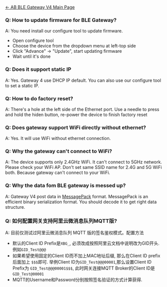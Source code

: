 [← AB BLE Gateway V4 Main Page](AB_BLE_Gateway_V4.md)

### Q: How to update firmware for BLE Gateway?

A: You need install our configure tool to update firmware.

* Open configure tool
* Choose the device from the dropdown menu at left-top side
* Click "Advance" -> "Update", start updating firmware
* Wait until it's done

### Q: Does it support static IP

A: Yes. Gateway 4 use DHCP IP default. You can also use our configure
tool to set a static IP.

### Q: How to do factory reset?

A: There's a hole at the left side of the Ethernet port. Use a needle to press and hold the hiden button, re-power the device to finish factory reset

### Q: Does gateway support WiFi directly without ethernet?

A: Yes. It will use WiFi without ethernet connection.

### Q: Why the gateway can't connect to WiFi?

A: The device supports only 2.4GHz WiFi. It can't connect to 5GHz network. Please check your WiFi AP. Don't set same SSID name for 2.4G and 5G WiFi both. Because gateway can't connect to your WiFi.

### Q: Why the data fom BLE gateway is messed up?

A: Gateway V4 post data in [MessagePack](https://msgpack.org/) format. MessagePack is an efficient binary serialization format. You should decode it to get right data structure.

### Q: 如何配置网关支持阿里云微消息队列MQTT版?

A: 目前仅测试过阿里云微消息队列 MQTT 版的签名鉴权模式。配置方法

* 默认的Client ID Prefix是`XBG_`, 必须改成按照阿里云文档中说明改为GID开头.例如`GID_Test@@@`
* 如果希望使用固定的Client ID而不加上MAC地址后缀, 那么在Client ID prefix后面加上 `$$$`即可. 举例Client ID为`GID_Test@@@00001`,那么设置Client ID Prefix为 `GID_Test@@@00001$$$`, 此时网关连接MQTT Broker的Client ID是`GID_Test@00001`
* MQTT的Username和Password分别按照签名验证的方式计算获得.
